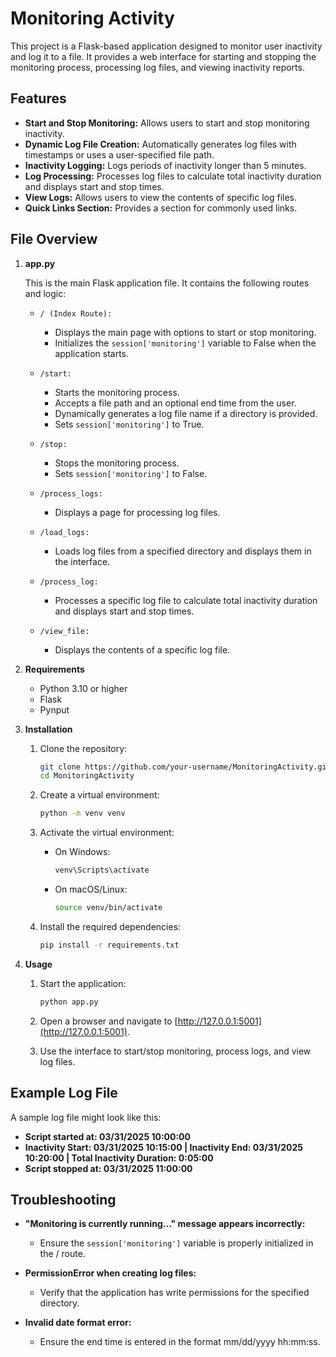 # Monitoring Activity

This project is a Flask-based application designed to monitor user inactivity and log it to a file. It provides a web interface for starting and stopping the monitoring process, processing log files, and viewing inactivity reports.

## Features

- **Start and Stop Monitoring:** Allows users to start and stop monitoring inactivity.
- **Dynamic Log File Creation:** Automatically generates log files with timestamps or uses a user-specified file path.
- **Inactivity Logging:** Logs periods of inactivity longer than 5 minutes.
- **Log Processing:** Processes log files to calculate total inactivity duration and displays start and stop times.
- **View Logs:** Allows users to view the contents of specific log files.
- **Quick Links Section:** Provides a section for commonly used links.

## File Overview

1. **app.py**

   This is the main Flask application file. It contains the following routes and logic:

   - `/ (Index Route):`
     - Displays the main page with options to start or stop monitoring.
     - Initializes the `session['monitoring']` variable to False when the application starts.

   - `/start:`
     - Starts the monitoring process.
     - Accepts a file path and an optional end time from the user.
     - Dynamically generates a log file name if a directory is provided.
     - Sets `session['monitoring']` to True.

   - `/stop:`
     - Stops the monitoring process.
     - Sets `session['monitoring']` to False.

   - `/process_logs:`
     - Displays a page for processing log files.

   - `/load_logs:`
     - Loads log files from a specified directory and displays them in the interface.

   - `/process_log:`
     - Processes a specific log file to calculate total inactivity duration and displays start and stop times.

   - `/view_file:`
     - Displays the contents of a specific log file.

2. **Requirements**

   - Python 3.10 or higher
   - Flask
   - Pynput

3. **Installation**

   1. Clone the repository:

      ```bash
      git clone https://github.com/your-username/MonitoringActivity.git
      cd MonitoringActivity
      ```

   2. Create a virtual environment:

      ```bash
      python -m venv venv
      ```

   3. Activate the virtual environment:
      - On Windows:

        ```bash
        venv\Scripts\activate
        ```

      - On macOS/Linux:

        ```bash
        source venv/bin/activate
        ```

   4. Install the required dependencies:

      ```bash
      pip install -r requirements.txt
      ```

4. **Usage**

   1. Start the application:

      ```bash
      python app.py
      ```

   2. Open a browser and navigate to [http://127.0.0.1:5001](http://127.0.0.1:5001).
   3. Use the interface to start/stop monitoring, process logs, and view log files.


## Example Log File
A sample log file might look like this:

- **Script started at: 03/31/2025 10:00:00**
- **Inactivity Start: 03/31/2025 10:15:00 | Inactivity End: 03/31/2025 10:20:00 | Total Inactivity Duration: 0:05:00**
- **Script stopped at: 03/31/2025 11:00:00**


## Troubleshooting

- **"Monitoring is currently running..." message appears incorrectly:**
  - Ensure the `session['monitoring']` variable is properly initialized in the / route.

- **PermissionError when creating log files:**
  - Verify that the application has write permissions for the specified directory.

- **Invalid date format error:**
  - Ensure the end time is entered in the format mm/dd/yyyy hh:mm:ss.



